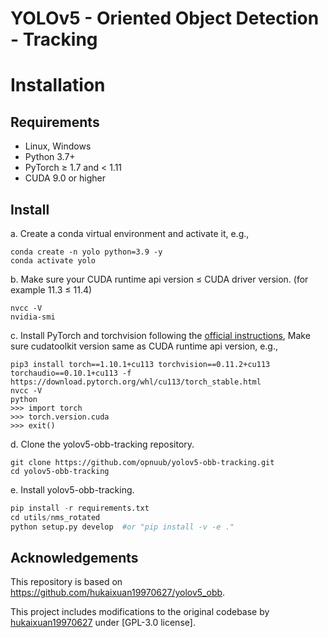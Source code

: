 # YOLOv5 - Oriented Object Detection - Tracking

# Installation
## Requirements
* Linux, Windows
* Python 3.7+ 
* PyTorch ≥ 1.7 and < 1.11
* CUDA 9.0 or higher

## Install 
a. Create a conda virtual environment and activate it, e.g.,
```
conda create -n yolo python=3.9 -y 
conda activate yolo
```
b. Make sure your CUDA runtime api version ≤ CUDA driver version. (for example 11.3 ≤ 11.4)
```
nvcc -V
nvidia-smi
```
c. Install PyTorch and torchvision following the [official instructions](https://pytorch.org/), Make sure cudatoolkit version same as CUDA runtime api version, e.g.,
```
pip3 install torch==1.10.1+cu113 torchvision==0.11.2+cu113 torchaudio==0.10.1+cu113 -f https://download.pytorch.org/whl/cu113/torch_stable.html
nvcc -V
python
>>> import torch
>>> torch.version.cuda
>>> exit()
```
d. Clone the yolov5-obb-tracking repository.
```
git clone https://github.com/opnuub/yolov5-obb-tracking.git
cd yolov5-obb-tracking
```
e. Install yolov5-obb-tracking.

```python 
pip install -r requirements.txt
cd utils/nms_rotated
python setup.py develop  #or "pip install -v -e ."
```


## Acknowledgements
This repository is based on https://github.com/hukaixuan19970627/yolov5_obb.

This project includes modifications to the original codebase by [hukaixuan19970627](https://github.com/hukaixuan19970627) under [GPL-3.0 license].
